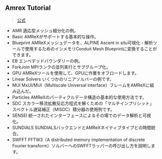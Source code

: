 ## Amrex Tutorial
> [公式](https://amrex-codes.github.io/amrex/tutorials_html/)

- AMR 
    適応型メッシュ細分化の例。
- Basic 
    AMReXがサポートする基本的な操作。
- Blueprint
    AMReXメッシュデータを、ALPINE Ascent in situ可視化・解析ツールで使用するためのインメモリConduit Mesh Blueprintに変換することができます。
- EB 
    エンベデッドバウンダリーの例。
- ForkJoin
    MPIランクの並列実行とサブグループ化。
- GPU
    AMReXツールを使用して、GPUに作業をオフロードします。
- Linear Solvers
    いくつかのリニアソルバーの例です。
- MUI
    MxUI/MUI（Multiscale Universal interface）フレームをAMReXに組み込んだ。
- Particles
    AMReXのパーティクルデータ構造の基本的な使用方法です。
- SDC
    スカラー移流拡散反応方程式を解くための「マルチインプリシット」スペクトル遅延補正（MISDC）積分器の使用例です。
- SENSEI
    統一されたインターフェースによるその場でのデータ解析と可視化。
- SUNDIALS
    SUNDIALSバックエンドとAMReXネイティブタイプとの時間統合。
- SWFFT
    FFTW3（A distributed memory implementation of discrete Fourier transform）ソルバーへのSWFFTラッパーの呼び出し方を説明します。
